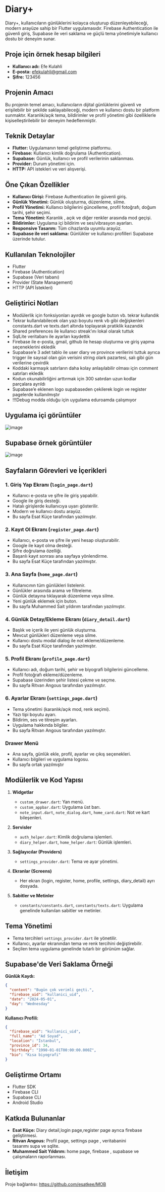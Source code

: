 # Diary+

Diary+, kullanıcıların günlüklerini kolayca oluşturup düzenleyebileceği, modern arayüze sahip bir Flutter uygulamasıdır. Firebase Authentication ile güvenli giriş, Supabase ile veri saklama ve güçlü tema yönetimiyle kullanıcı dostu bir deneyim sunar.

## Proje için örnek hesap bilgileri
- **Kullanıcı adı:** Efe  Kulahli
- **E-posta:** efekulahli@gmail.com
-  **Şifre:** 123456
## Projenin Amacı

Bu projenin temel amacı, kullanıcıların dijital günlüklerini güvenli ve erişilebilir bir şekilde saklayabileceği, modern ve kullanıcı dostu bir platform sunmaktır. Karanlık/açık tema, bildirimler ve profil yönetimi gibi özelliklerle kişiselleştirilebilir bir deneyim hedeflenmiştir.

## Teknik Detaylar

- **Flutter:** Uygulamanın temel geliştirme platformu.
- **Firebase:** Kullanıcı kimlik doğrulama (Authentication).
- **Supabase:** Günlük, kullanıcı ve profil verilerinin saklanması.
- **Provider:** Durum yönetimi için.
- **HTTP:** API istekleri ve veri alışverişi.

## Öne Çıkan Özellikler

- **Kullanıcı Girişi:** Firebase Authentication ile güvenli giriş.
- **Günlük Yönetimi:** Günlük oluşturma, düzenleme, silme.
- **Profil Yönetimi:** Kullanıcı bilgilerini güncelleme, profil fotoğrafı, doğum tarihi, şehir seçimi.
- **Tema Yönetimi:** Karanlık , açık ve diğer renkler arasında mod geçişi.
- **Bildirimler:** Uygulama içi bildirim ve ses/vibrasyon ayarları.
- **Responsive Tasarım:** Tüm cihazlarda uyumlu arayüz.
- **Supabase ile veri saklama:** Günlükler ve kullanıcı profilleri Supabase üzerinde tutulur.

## Kullanılan Teknolojiler

- Flutter
- Firebase (Authentication)
- Supabase (Veri tabanı)
- Provider (State Management)
- HTTP (API İstekleri)

## Geliştirici Notları
- Modülerlik için fonksiyonları ayırdık ve  google buton vb. tekrar kullandık
- Tekrar kullanılabilecek olan yazı boyutu renk vb gibi değişkenleri constants.dart ve texts.dart altında toplayarak pratiklik kazandık
- Shared preferences ile kullanıcı streak’ını lokal olarak tuttuk
- SqlLite veritabanı ile ayarları kaydettik
- Firebase ile e-posta, gmail, github ile hesap oluşturma ve giriş yapma seçeneklerini ekledik
- Supabase’e 3 adet tablo ile user diary ve province verilerini tuttuk ayrıca trigger ile sayısal olan gün verisini string olark pazartesi, salı gibi gün verilerine çevirdik
- Koddaki karmaşık satırların daha kolay anlaşılabilir olması için comment satırları ekledik
- Kodun okunabilirliğini arttırmak için 300 satırdan uzun kodlar parçalara ayrıldı
- Supabase’e eklenen  logo supabaseden çekilerek login ve register pagelerde kullanılmıştır
- !!!Debug modda olduğu için uygulama eduroamda çalışmıyor
  
## Uygulama içi görüntüler
![image](https://github.com/user-attachments/assets/8862f786-3753-4185-b066-a7754a9677b9)


## Supabase örnek görüntüler
![image](https://github.com/user-attachments/assets/74e02393-a149-438d-91ac-b7dba7cd5092)


## Sayfaların Görevleri ve İçerikleri

### 1. Giriş Yap Ekranı (`login_page.dart`)
- Kullanıcı e-posta ve şifre ile giriş yapabilir.
- Google ile giriş desteği.
- Hatalı girişlerde kullanıcıya uyarı gösterilir.
- Modern ve kullanıcı dostu arayüz.
- Bu sayfa Esat Küçe tarafından yazılmıştır.
  
### 2. Kayıt Ol Ekranı (`register_page.dart`)
- Kullanıcı, e-posta ve şifre ile yeni hesap oluşturabilir.
- Google ile kayıt olma desteği.
- Şifre doğrulama özelliği.
- Başarılı kayıt sonrası ana sayfaya yönlendirme.
- Bu sayfa Esat Küçe  tarafından yazılmıştır.
  
### 3. Ana Sayfa (`home_page.dart`)
- Kullanıcının tüm günlükleri listelenir.
- Günlükler arasında arama ve filtreleme.
- Günlük detayına tıklayarak düzenleme veya silme.
- Yeni günlük eklemek için buton.
- Bu sayfa Muhammed Sait yıldırım  tarafından yazılmıştır.
### 4. Günlük Detay/Ekleme Ekranı (`diary_detail.dart`)
- Başlık ve içerik ile yeni günlük oluşturma.
- Mevcut günlükleri düzenleme veya silme.
- Kullanıcı dostu modal dialog ile not ekleme/düzenleme.
- Bu sayfa Esat Küçe  tarafından yazılmıştır.
### 5. Profil Ekranı (`profile_page.dart`)
- Kullanıcı adı, doğum tarihi, şehir ve biyografi bilgilerini güncelleme.
- Profil fotoğrafı ekleme/düzenleme.
- Supabase üzerinden şehir listesi çekme ve seçme.
- Bu sayfa Ritvan Angous  tarafından yazılmıştır.
### 6. Ayarlar Ekranı (`settings_page.dart`)
- Tema yönetimi (karanlık/açık mod, renk seçimi).
- Yazı tipi boyutu ayarı.
- Bildirim, ses ve titreşim ayarları.
- Uygulama hakkında bilgiler.
- Bu sayfa Ritvan Angous  tarafından yazılmıştır.
### Drawer Menü
- Ana sayfa, günlük ekle, profil, ayarlar ve çıkış seçenekleri.
- Kullanıcı bilgileri ve uygulama logosu.
- Bu sayfa ortak yazılmıştır
## Modülerlik ve Kod Yapısı

1. **Widgetlar**
   - `custom_drawer.dart`: Yan menü.
   - `custom_appbar.dart`: Uygulama üst barı.
   - `note_input.dart`, `note_dialog.dart`, `home_card.dart`: Not ve kart bileşenleri.

2. **Servisler**
   - `auth_helper.dart`: Kimlik doğrulama işlemleri.
   - `diary_helper.dart`, `home_helper.dart`: Günlük işlemleri.

3. **Sağlayıcılar (Providers)**
   - `settings_provider.dart`: Tema ve ayar yönetimi.

4. **Ekranlar (Screens)**
   - Her ekran (login, register, home, profile, settings, diary_detail) ayrı dosyada.

5. **Sabitler ve Metinler**
   - `constants/constants.dart`, `constants/texts.dart`: Uygulama genelinde kullanılan sabitler ve metinler.

## Tema Yönetimi

- Tema tercihleri `settings_provider.dart` ile yönetilir.
- Kullanıcı, ayarlar ekranından tema ve renk tercihini değiştirebilir.
- Seçilen tema uygulama genelinde tutarlı bir görünüm sağlar.

## Supabase'de Veri Saklama Örneği

**Günlük Kaydı:**
```json
{
  "content": "Bugün çok verimli geçti.",
  "firebase_uid": "kullanici_uid",
  "date": "2024-05-01",
  "day": "Wednesday"
}
```

**Kullanıcı Profili:**
```json
{
  "firebase_uid": "kullanici_uid",
  "full_name": "Ad Soyad",
  "location": "İstanbul",
  "province_id": 34,
  "birthday": "1990-01-01T00:00:00.000Z",
  "bio": "Kısa biyografi"
}
```

## Geliştirme Ortamı

- Flutter SDK
- Firebase CLI
- Supabase CLI
- Android Studio

## Katkıda Bulunanlar

- **Esat Küçe:** Diary detail,login page,register page ayrıca firebase geliştirmesi.
- **Ritvan Angous:** Profil page, settings page , veritabanini tasarımı supa ve sqlite.
- **Muhammed Sait Yıldırım:** home page, firebase , supabase ve çalışmaların raporlanması.
  
## İletişim

Proje bağlantısı: https://github.com/esatkee/MOB

